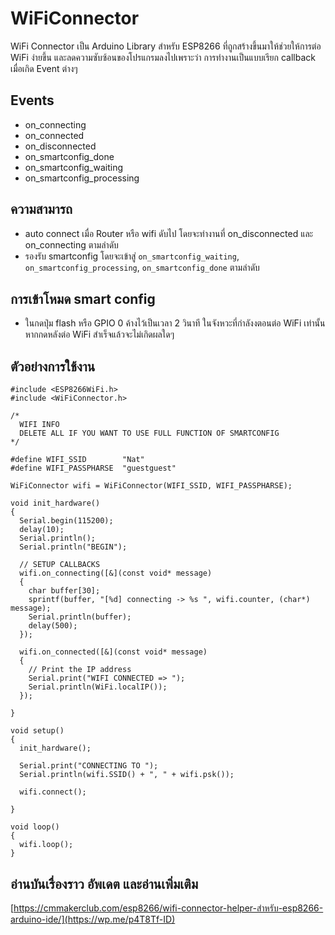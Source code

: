 # WiFiConnector

WiFi Connector เป็น Arduino Library สำหรับ ESP8266 ที่ถูกสร้างขึ้นมาให้ช่วยให้การต่อ WiFi ง่ายขึ้น และลดความซับซ้อนของโปรแกรมลงไปเพราะว่า การทำงานเป็นแบบเรียก callback เมื่อเกิด Event ต่างๆ

## Events

 - on_connecting
 - on_connected			
 - on_disconnected						
 - on_smartconfig_done				
 - on_smartconfig_waiting		
 - on_smartconfig_processing

## ความสามารถ

 - auto connect เมื่อ Router หรือ wifi ดับไป โดยจะทำงานที่ on_disconnected  และ on_connecting ตามลำดับ
 - รองรับ smartconfig โดยจะเข้าสู่ `on_smartconfig_waiting`, `on_smartconfig_processing`, `on_smartconfig_done` ตามลำดับ

## การเข้าโหมด smart config

 - ในกดปุ่ม flash หรือ GPIO 0 ค้างไว้เป็นเวลา 2 วินาที ในจังหวะที่กำลังงตอนต่อ WiFi เท่านั้น หากกดหลังต่อ WiFi สำเร็จแล้วจะไม่เกิดผลใดๆ

## ตัวอย่างการใช้งาน

	
	#include <ESP8266WiFi.h>
	#include <WiFiConnector.h>
	
	/*
	  WIFI INFO
	  DELETE ALL IF YOU WANT TO USE FULL FUNCTION OF SMARTCONFIG
	*/
	
	#define WIFI_SSID        "Nat"
	#define WIFI_PASSPHARSE  "guestguest"
	
	WiFiConnector wifi = WiFiConnector(WIFI_SSID, WIFI_PASSPHARSE);
	
	void init_hardware()
	{
	  Serial.begin(115200);
	  delay(10);
	  Serial.println();
	  Serial.println("BEGIN");
	  
	  // SETUP CALLBACKS
	  wifi.on_connecting([&](const void* message)
	  {
	    char buffer[30];
	    sprintf(buffer, "[%d] connecting -> %s ", wifi.counter, (char*) message);
	    Serial.println(buffer);
	    delay(500);
	  });
	
	  wifi.on_connected([&](const void* message)
	  {
	    // Print the IP address
	    Serial.print("WIFI CONNECTED => ");
	    Serial.println(WiFi.localIP());
	  });
	
	}
	
	void setup()
	{
	  init_hardware();
	
	  Serial.print("CONNECTING TO ");
	  Serial.println(wifi.SSID() + ", " + wifi.psk());
	
	  wifi.connect();
	
	}
	
	void loop()
	{
	  wifi.loop();
	}

## อ่านบันเรื่องราว อัพเดต และอ่านเพิ่มเติม

[https://cmmakerclub.com/esp8266/wifi-connector-helper-สำหรับ-esp8266-arduino-ide/](https://wp.me/p4T8Tf-ID)